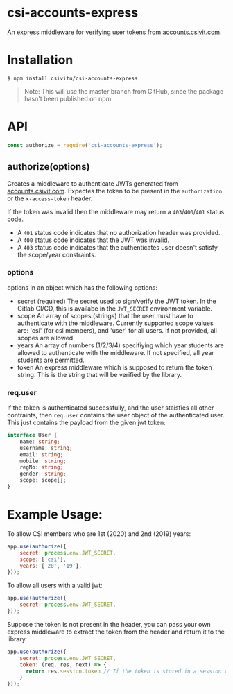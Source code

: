 # csi-accounts-express

An express middleware for verifying user tokens from [accounts.csivit.com](https://accounts.csivit.com).

# Installation
```
$ npm install csivitu/csi-accounts-express
```

> Note: This will use the master branch from GitHub, since the package hasn't been published on npm.

# API
```javascript
const authorize = require('csi-accounts-express');
```
## authorize(options)
Creates a middleware to authenticate JWTs generated from [accounts.csivit.com](https://accounts.csivit.com). Expectes the token to be present in the `authorization` or the `x-access-token` header.

If the token was invalid then the middleware may return a `403`/`400`/`401` status code.
* A `401` status code indicates that no authorization header was provided.
* A `400` status code indicates that the JWT was invalid.
* A `403` status code indicates that the authenticates user doesn't satisfy the scope/year constraints.

### options
options in an object which has the following options:
* secret (required)
  The secret used to sign/verify the JWT token. In the Gitlab CI/CD, this is availabe in the `JWT_SECRET` environment variable.
* scope
  An array of scopes (strings) that the user must have to authenticate with the middleware.
  Currently supported scope values are: 'csi' (for csi members), and 'user' for all users.
  If not provided, all scopes are allowed
* years
  An array of numbers (1/2/3/4) specifiying which year students are allowed to authenticate with the middleware. If not specified, all year students are permitted.
* token
  An express middleware which is supposed to return the token string. This is the string that will be verified by the library.

### req.user
If the token is authenticated successfully, and the user staisfies all other contraints, then `req.user` contains the user object of the authenticated user. This just contains the payload from the given jwt token:
```typescript
interface User {
    name: string;
    username: string;
    email: string;
    mobile: string;
    regNo: string;
    gender: string;
    scope: scope[];
}
```


# Example Usage:

To allow CSI members who are 1st (2020) and 2nd (2019) years:

```javascript
app.use(authorize({
    secret: process.env.JWT_SECRET,
    scope: ['csi'],
    years: ['20', '19'],
}));
```

To allow all users with a valid jwt:
```javascript
app.use(authorize({
    secret: process.env.JWT_SECRET,
}));
```

Suppose the token is not present in the header, you can pass your own express middleware to extract the token from the header and return it to the library:
```javascript
app.use(authorize({
    secret: process.env.JWT_SECRET,
    token: (req, res, next) => {
      return res.session.token // If the token is stored in a session variable, for example
    }
}));
```

